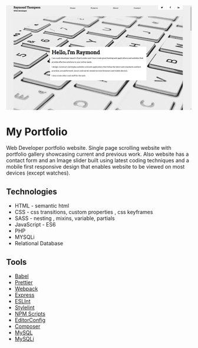 ![Ray Thompson Web Developer Website](/assets/raythompsonwebdev-home-page.png)

# My Portfolio

Web Developer portfolio website. Single page scrolling website with portfolio gallery showcasing current and previous work. Also website has a contact form and an Image slider built using latest coding techniques and a mobile first responsive design that enables website to be viewed on most devices (except watches).

## Technologies

- HTML - semantic html
- CSS - css transitions, custom properties , css keyframes
- SASS - nesting , mixins, variable, partials
- JavaScript - ES6
- PHP
- MYSQLi
- Relational Database

## Tools

- [Babel](https://babeljs.io/)
- [Prettier](https://prettier.io/)
- [Webpack](https://webpack.js.org/)
- [Express](https://expressjs.com/)
- [ESLInt](https://eslint.org/)
- [Stylelint](https://stylelint.io/)
- [NPM Scripts](https://docs.npmjs.com/cli/v7/using-npm/scripts)
- [EditorConfig](https://editorconfig.org/)
- [Composer](https://getcomposer.org/)
- [MySQL](https://www.mysql.com/)
- [MySQLi](https://www.php.net/manual/en/book.mysqli.php/)
